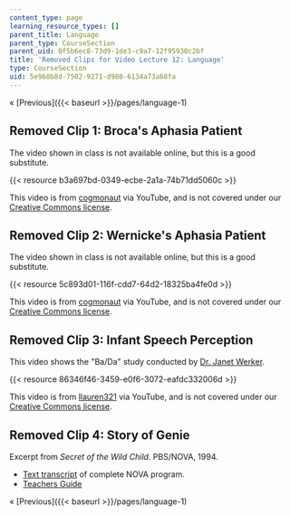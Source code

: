 ```yaml
---
content_type: page
learning_resource_types: []
parent_title: Language
parent_type: CourseSection
parent_uid: 0f5b6ec8-73d9-1de3-c9a7-12f95930c2bf
title: 'Removed Clips for Video Lecture 12: Language'
type: CourseSection
uid: 5e968b8d-7502-9271-d980-6134a73a68fa
---
```


« [Previous]({{< baseurl >}}/pages/language-1)

Removed Clip 1: Broca's Aphasia Patient
---------------------------------------

The video shown in class is not available online, but this is a good substitute.

{{< resource b3a697bd-0349-ecbe-2a1a-74b71dd5060c >}}

This video is from [cogmonaut](http://www.youtube.com/user/cogmonaut) via YouTube, and is not covered under our [Creative Commons license](/terms/#cc).

Removed Clip 2: Wernicke's Aphasia Patient
------------------------------------------

The video shown in class is not available online, but this is a good substitute.

{{< resource 5c893d01-116f-cdd7-64d2-18325ba4fe0d >}}

This video is from [cogmonaut](http://www.youtube.com/user/cogmonaut) via YouTube, and is not covered under our [Creative Commons license](/terms/#cc).

Removed Clip 3: Infant Speech Perception
----------------------------------------

This video shows the "Ba/Da" study conducted by [Dr. Janet Werker](http://infantstudies.psych.ubc.ca/).

{{< resource 86346f46-3459-e0f6-3072-eafdc332006d >}}

This video is from [llauren321](http://www.youtube.com/user/llauren321) via YouTube, and is not covered under our [Creative Commons license](/terms/#cc).

Removed Clip 4: Story of Genie
------------------------------

Excerpt from _Secret of the Wild Child_. PBS/NOVA, 1994.

*   [Text transcript](http://www.pbs.org/wgbh/nova/transcripts/2112gchild.html) of complete NOVA program.
*   [Teachers Guide](http://www.pbs.org/wgbh/nova/teachers/programs/2112_wildchil.html)

« [Previous]({{< baseurl >}}/pages/language-1)